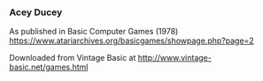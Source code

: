 ### Acey Ducey

As published in Basic Computer Games (1978)
https://www.atariarchives.org/basicgames/showpage.php?page=2

Downloaded from Vintage Basic at
http://www.vintage-basic.net/games.html
